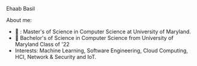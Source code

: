 
  Ehaab Basil 


About me:

- :scroll: : Master's of Science in Computer Science at University of Maryland. 
- :scroll:  Bachelor's of Science in Computer Science from University of Maryland Class of '22
- Interests: Machine Learning, Software Engineering, Cloud Computing, HCI, Network & Security and IoT. 